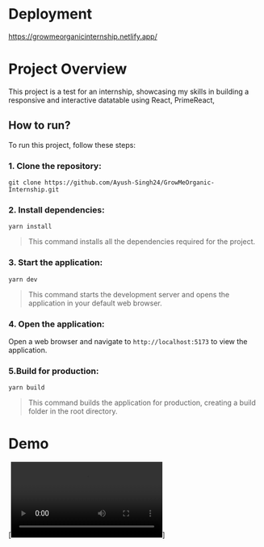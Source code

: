 # Deployment

https://growmeorganicinternship.netlify.app/

# Project Overview

This project is a test for an internship, showcasing my skills in building a responsive and interactive datatable using React, PrimeReact,

## How to run?

To run this project, follow these steps:

### 1. Clone the repository:

`git clone https://github.com/Ayush-Singh24/GrowMeOrganic-Internship.git`

### 2. Install dependencies:

`yarn install`

> This command installs all the dependencies required for the project.

### 3. Start the application:

`yarn dev`

> This command starts the development server and opens the application in your default web browser.

### 4. Open the application:

Open a web browser and navigate to `http://localhost:5173` to view the application.

### 5.Build for production:

`yarn build`

> This command builds the application for production, creating a build folder in the root directory.

# Demo

[![Watch the video](/demo.mp4)]
